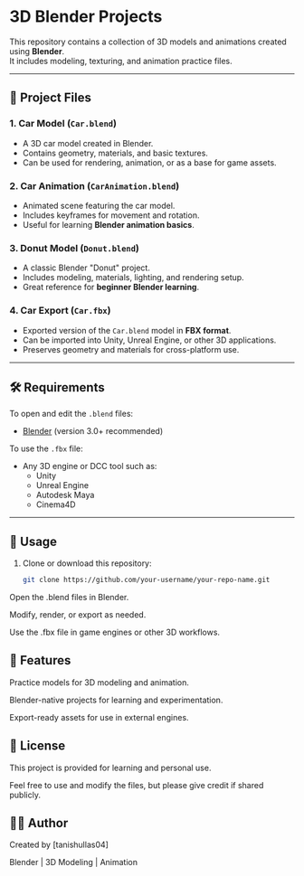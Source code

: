 # 3D Blender Projects

This repository contains a collection of 3D models and animations created using **Blender**.  
It includes modeling, texturing, and animation practice files.

---

## 📂 Project Files

### 1. Car Model (`Car.blend`)
- A 3D car model created in Blender.
- Contains geometry, materials, and basic textures.
- Can be used for rendering, animation, or as a base for game assets.

### 2. Car Animation (`CarAnimation.blend`)
- Animated scene featuring the car model.
- Includes keyframes for movement and rotation.
- Useful for learning **Blender animation basics**.

### 3. Donut Model (`Donut.blend`)
- A classic Blender "Donut" project.
- Includes modeling, materials, lighting, and rendering setup.
- Great reference for **beginner Blender learning**.

### 4. Car Export (`Car.fbx`)
- Exported version of the `Car.blend` model in **FBX format**.
- Can be imported into Unity, Unreal Engine, or other 3D applications.
- Preserves geometry and materials for cross-platform use.

---

## 🛠 Requirements

To open and edit the `.blend` files:
- [Blender](https://www.blender.org/download/) (version 3.0+ recommended)

To use the `.fbx` file:
- Any 3D engine or DCC tool such as:
  - Unity
  - Unreal Engine
  - Autodesk Maya
  - Cinema4D

---

## 🚀 Usage

1. Clone or download this repository:
   ```bash
   git clone https://github.com/your-username/your-repo-name.git
Open the .blend files in Blender.

Modify, render, or export as needed.

Use the .fbx file in game engines or other 3D workflows.

## 🎯 Features

Practice models for 3D modeling and animation.

Blender-native projects for learning and experimentation.

Export-ready assets for use in external engines.


## 📜 License

This project is provided for learning and personal use.

Feel free to use and modify the files, but please give credit if shared publicly.

## 👨‍💻 Author

Created by [tanishullas04]

Blender | 3D Modeling | Animation
